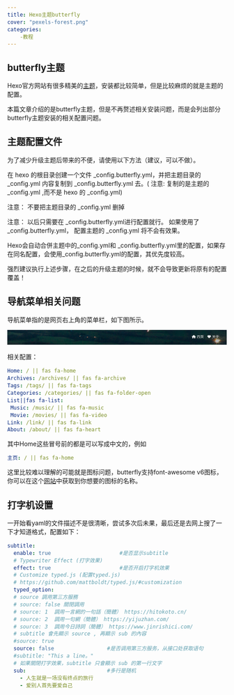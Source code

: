 ```yaml
---
title: Hexo主题butterfly
cover: "pexels-forest.png"
categories: 
	-教程
---
```


## butterfly主题

Hexo官方网站有很多精美的[主题](https://hexo.io/themes/)，安装都比较简单，但是比较麻烦的就是主题的配置。

本篇文章介绍的是butterfly主题，但是不再赘述相关安装问题，而是会列出部分butterfly主题安装的相关配置问题。



## 主题配置文件

为了减少升级主题后带来的不便，请使用以下方法（建议，可以不做）。

在 hexo 的根目录创建一个文件 _config.butterfly.yml，并把主题目录的 _config.yml 内容复制到 _config.butterfly.yml 去。( 注意: 复制的是主题的 _config.yml ,而不是 hexo 的 _config.yml)

注意： 不要把主题目录的 _config.yml 删掉

注意： 以后只需要在 _config.butterfly.yml进行配置就行。
如果使用了 _config.butterfly.yml， 配置主题的 _config.yml 将不会有效果。

Hexo会自动合併主题中的_config.yml和 _config.butterfly.yml里的配置，如果存在同名配置，会使用_config.butterfly.yml的配置，其优先度较高。

强烈建议执行上述步骤，在之后的升级主题的时候，就不会导致更新将原有的配置覆盖！

## 导航菜单相关问题

导航菜单指的是网页右上角的菜单栏，如下图所示。

![image-20230403233240202](HexoTheme/image-20230403233240202.png)

相关配置：
```yaml
Home: / || fas fa-home
Archives: /archives/ || fas fa-archive
Tags: /tags/ || fas fa-tags
Categories: /categories/ || fas fa-folder-open
List||fas fa-list:
 Music: /music/ || fas fa-music
 Movie: /movies/ || fas fa-video
Link: /link/ || fas fa-link
About: /about/ || fas fa-heart
```

其中Home这些冒号前的都是可以写成中文的，例如

```yaml
主页: / || fas fa-home
```

这里比较难以理解的可能就是图标问题，butterfly支持font-awesome v6图标，你可以在这个[网站](https://fontawesome.com/)中获取到你想要的图标的名称。

## 打字机设置

一开始看yaml的文件描述不是很清晰，尝试多次后未果，最后还是去网上搜了一下才知道格式，配置如下：

```yaml
subtitle:
  enable: true                    	#是否显示subtitle
  # Typewriter Effect (打字效果)
  effect: true						#是否开启打字机效果
  # Customize typed.js (配置typed.js)
  # https://github.com/mattboldt/typed.js/#customization
  typed_option:
  # source 調用第三方服務
  # source: false 關閉調用
  # source: 1  調用一言網的一句話（簡體） https://hitokoto.cn/
  # source: 2  調用一句網（簡體） https://yijuzhan.com/
  # source: 3  調用今日詩詞（簡體） https://www.jinrishici.com/
  # subtitle 會先顯示 source , 再顯示 sub 的內容
  #source: true
  source: false					#是否调用第三方服务，从接口处获取语句
  #subtitle: "This a line。"
  # 如果關閉打字效果，subtitle 只會顯示 sub 的第一行文字
  sub: 							#多行是随机
    - 人生就是一场没有终点的旅行
    - 爱别人首先要爱自己
```

